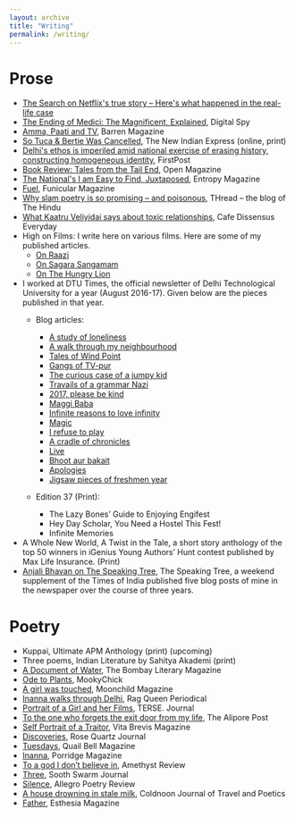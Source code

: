 ```yaml
---
layout: archive
title: "Writing"
permalink: /writing/
---
```



Prose
======
* [The Search on Netflix's true story – Here's what happened in the real-life case](https://www.digitalspy.com/tv/ustv/a32958100/the-search-paulette-gebara-farah/?utm_content=bufferee4ab&utm_medium=social&utm_source=twitter&utm_campaign=maintwitterpost)
* [The Ending of Medici: The Magnificent, Explained](https://www.digitalspy.com/tv/a32609238/medici-the-magnificent-season-3-ending-explained-netflix/), Digital Spy
* [Amma, Paati and TV](https://barrenmagazine.com/amma-paati-and-tv/), Barren Magazine
* [So Tuca & Bertie Was Cancelled](https://www.cinemaexpress.com/stories/columns/2019/sep/17/so-tuca-and-bertie-was-cancelled-14342.html), The New Indian Express (online, print)
* [Delhi's ethos is imperiled amid national exercise of erasing history, constructing homogeneous identity](https://www.firstpost.com/india/delhis-ethos-is-imperiled-amid-national-exercise-of-erasing-history-constructing-homogeneous-identity-7327881.html), FirstPost
* [Book Review: Tales from the Tail End](https://openthemagazine.com/lounge/books/light-in-the-dark/), Open Magazine
* [The National's I am Easy to Find, Juxtaposed](https://entropymag.org/the-nationals-i-am-easy-to-find-juxtaposed/), Entropy Magazine 
* [Fuel](https://www.funicularmagazine.com/read/2018/10/24/fuel), Funicular Magazine
* [Why slam poetry is so promising – and poisonous](http://www.thehindu.com/thread/arts-culture-society/why-slam-poetry-is-so-promising-and-poisonous/article23935151.ece), THread – the blog of The Hindu
* [What Kaatru Veliyidai says about toxic relationships](https://cafedissensusblog.com/2018/05/31/film-what-kaatru-veliyidai-says-about-psychologically-toxic-relationships/), Cafe Dissensus Everyday
* High on Films: I write here on various films. Here are some of my published articles.
  * [On Raazi](http://www.highonfilms.com/raazi-a-tribute-to-unknown-heroes/)
  * [On Sagara Sangamam](http://www.highonfilms.com/sagara-sangamam-1983-of-art-life-and-death/)
  * [On The Hungry Lion](http://www.highonfilms.com/the-hungry-lion/)
* I worked at DTU Times, the official newsletter of Delhi Technological University for a year (August 2016-17). Given below are the pieces published in that year.
  * Blog articles:
    * [A study of loneliness](https://dtutimes.wordpress.com/2016/10/12/a-study-of-loneliness/)
    * [A walk through my neighbourhood](https://dtutimes.wordpress.com/2016/10/17/a-walk-through-my-neighbourhood/)
    * [Tales of Wind Point](https://dtutimes.wordpress.com/2016/11/01/tales-of-wind-point/)
    * [Gangs of TV-pur](https://dtutimes.wordpress.com/2016/12/10/gangs-of-tv-pur/)
    * [The curious case of a jumpy kid](https://dtutimes.wordpress.com/2016/12/12/the-curious-case-of-a-jumpy-kid/)
    * [Travails of a grammar Nazi](https://dtutimes.wordpress.com/2016/12/16/travails-of-a-grammar-nazi/)
    * [2017, please be kind](https://dtutimes.wordpress.com/2017/01/04/2017-please-be-kind/)
    * [Maggi Baba](https://dtutimes.wordpress.com/2017/01/15/maggi_baba_intern/)
    * [Infinite reasons to love infinity](https://dtutimes.wordpress.com/2017/01/31/infinite-reasons-to-love-infinity/)
    * [Magic](https://dtutimes.wordpress.com/2017/02/28/magic/)
    * [I refuse to play](https://dtutimes.wordpress.com/2017/03/13/i-refuse-to-play/)
    * [A cradle of chronicles](https://dtutimes.wordpress.com/2017/03/19/a-cradle-of-chronicles/)
    * [Live](https://dtutimes.wordpress.com/2017/03/21/live/)
    * [Bhoot aur bakait](https://dtutimes.wordpress.com/2017/05/25/bhoot-aur-bakait/)
    * [Apologies](https://dtutimes.wordpress.com/2017/05/27/apologies-2/)
    * [Jigsaw pieces of freshmen year](https://dtutimes.wordpress.com/2017/06/03/jigsaw-pieces-of-the-freshmen-year/)  

  * Edition 37 (Print):
    * The Lazy Bones’ Guide to Enjoying Engifest
    * Hey Day Scholar, You Need a Hostel This Fest!
    * Infinite Memories
* A Whole New World, A Twist in the Tale, a short story anthology of the top 50 winners in iGenius Young Authors’ Hunt contest published by Max Life Insurance. (Print)
* [Anjali Bhavan on The Speaking Tree](http://www.speakingtree.in/anjali-bhavan-2), The Speaking Tree, a weekend supplement of the Times of India published five blog posts of mine in the newspaper over the course of three years.
  

Poetry
======
* Kuppai, Ultimate APM Anthology (print)  (upcoming)
* Three poems, Indian Literature by Sahitya Akademi (print) 
* [A Document of Water](http://bombayliterarymagazine.com/?p=948), The Bombay Literary Magazine
* [Ode to Plants](https://www.mookychick.co.uk/opinion/your-fiction/ode-to-plants-poem-by-anjali-bhavan.php), MookyChick
* [A girl was touched](https://www.moonchildmag.net/anjalibhavan.html), Moonchild Magazine 
* [Inanna walks through Delhi](https://www.ragqueenperiodical.com/single-post/2019/03/14/A-Poem-by-Anjali-Bhavan), Rag Queen Periodical
* [Portrait of a Girl and her Films](https://tersejournal.com/2019/01/23/portrait-of-a-girl-and-her-films-by-anjali-bhavan/), TERSE. Journal
* [To the one who forgets the exit door from my life](https://www.thealiporepost.com/blog/to-the-one-who-forgets-the-exit-door-from-my-life-by-anjali-bhavan), The Alipore Post
* [Self Portrait of a Traitor](https://vitabrevisliterature.com/poems/self-portrait-of-a-traitor-a-poem-by-anjali-bhavan/), Vita Brevis Magazine
* [Discoveries](https://rosequartzmagazine.wixsite.com/magazine/blog-1/discoveries-by-anjali-bhavan), Rose Quartz Journal
* [Tuesdays](http://www.quailbellmagazine.com/the-unreal/poem-tuesdays-by-anjali-bhavan), Quail Bell Magazine
* [Inanna](https://porridgemagazine.com/2018/06/24/one-poem-anjali-bhavan/), Porridge Magazine
* [To a god I don’t believe in](https://amethystmagazine.org/2018/06/26/to-a-god-i-dont-believe-in-a-poem-by-anjali-bhavan/), Amethyst Review
* [Three](https://www.soothswarmjournal.com/copy-of-issue-iv-template-5), Sooth Swarm Journal
* [Silence](http://www.allegropoetry.org/p/blog-page.html), Allegro Poetry Review
* [A house drowning in stale milk](http://coldnoon.com/a-house-drowning-in-stale-milk/), Coldnoon Journal of Travel and Poetics 
* [Father](https://esthesiamag.com/2017/07/12/father/), Esthesia Magazine